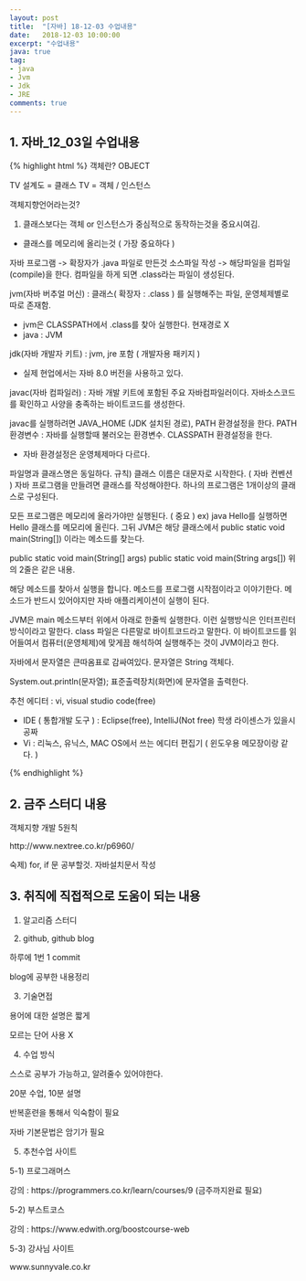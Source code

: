 ```yaml
---
layout: post
title:  "[자바] 18-12-03 수업내용"
date:   2018-12-03 10:00:00
excerpt: "수업내용"
java: true
tag:
- java
- Jvm
- Jdk
- JRE
comments: true
---
```


## 1. 자바_12_03일 수업내용
{% highlight html %}
객체란? OBJECT

TV 설계도 = 클래스
TV = 객체 / 인스턴스

객체지향언어라는것? 
1) 클래스보다는 객체 or 인스턴스가 중심적으로 동작하는것을 중요시여김.
* 클래스를 메모리에 올리는것 ( 가장 중요하다 )

자바 프로그램 -> 확장자가 .java 파일로 만든것
소스파일 작성 -> 해당파일을 컴파일(compile)을 한다. 컴파일을 하게 되면 .class라는 파일이 생성된다.

jvm(자바 버추얼 머신) : 클래스( 확장자 : .class ) 를 실행해주는 파일, 운영체제별로 따로 존재함.
* jvm은 CLASSPATH에서 .class를 찾아 실행한다. 현재경로 X
* java : JVM

jdk(자바 개발자 키트) : jvm, jre 포함 ( 개발자용 패키지 )  
* 실제 현업에서는 자바 8.0 버전을 사용하고 있다.

javac(자바 컴파일러) : 자바 개발 키트에 포함된 주요 자바컴파일러이다. 자바소스코드를 확인하고
사양을 충족하는 바이트코드를 생성한다.

javac를 실행하려면 JAVA_HOME (JDK 설치된 경로), PATH 환경설정을 한다.
PATH 환경변수 : 자바를 실행할때 불러오는 환경변수.
CLASSPATH 환경설정을 한다.

* 자바 환경설정은 운영체제마다 다르다.

파일명과 클래스명은 동일하다. 
규칙) 클래스 이름은 대문자로 시작한다. ( 자바 컨벤션 )
자바 프로그램을 만들려면 클래스를 작성해야한다. 하나의 프로그램은 1개이상의 클래스로 구성된다.

모든 프로그램은 메모리에 올라가야만 실행된다. ( 중요 )
ex) java Hello를 실행하면 Hello 클래스를 메모리에 올린다.
그뒤 JVM은 해당 클래스에서 public static void main(String[]) 이라는 메소드를 찾는다.

public static void main(String[] args)
public static void main(String args[])
위의 2줄은 같은 내용.

해당 메소드를 찾아서 실행을 합니다. 메소드를 프로그램 시작점이라고 이야기한다.
메소드가 반드시 있어야지만 자바 애플리케이션이 실행이 된다.

JVM은 main 메소드부터 위에서 아래로 한줄씩 실행한다. 이런 실행방식은 인터프린터 방식이라고 말한다.
class 파일은 다른말로 바이트코드라고 말한다.
이 바이트코드를 읽어들여서 컴퓨터(운영체제)에 맞게끔 해석하여 실행해주는 것이 JVM이라고 한다.

자바에서 문자열은 큰따옴표로 감싸여있다.
문자열은 String 객체다.

System.out.println(문자열);
표준출력장치(화면)에 문자열을 출력한다.

추천 에디터 : vi, visual studio code(free) 
* IDE ( 통합개발 도구 ) : Eclipse(free), IntelliJ(Not free) 학생 라이센스가 있을시 공짜 
* Vi : 리눅스, 유닉스, MAC OS에서 쓰는 에디터 편집기 ( 윈도우용 메모장이랑 같다. )

{% endhighlight %}

## 2. 금주 스터디 내용

<p>객체지향 개발 5원칙</p>
<p>http://www.nextree.co.kr/p6960/</p>
<p>숙제) for, if 문 공부할것. 자바설치문서 작성</p>

## 3. 취직에 직접적으로 도움이 되는 내용

1) 알고리즘 스터디

2) github, github blog

<p>하루에 1번 1 commit</p>
<p>blog에 공부한 내용정리</p>

3) 기술면접

<p>용어에 대한 설명은 짧게</p>
<p>모르는 단어 사용 X</p>

4) 수업 방식

<p>스스로 공부가 가능하고, 알려줄수 있어야한다.</p>
<p>20분 수업, 10분 설명</p>
<p>반복훈련을 통해서 익숙함이 필요</p>
<p>자바 기본문법은 암기가 필요</p>

5) 추천수업 사이트

5-1) 프로그래머스
<p>강의 : https://programmers.co.kr/learn/courses/9 (금주까지완료 필요)</p>

5-2) 부스트코스
<p>강의 : https://www.edwith.org/boostcourse-web</p>

5-3) 강사님 사이트
<p>www.sunnyvale.co.kr</p>
